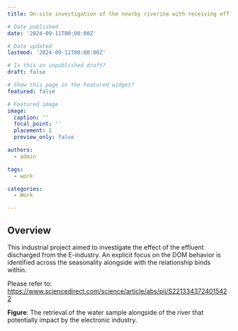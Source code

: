 ```yaml
---
title: On-site investigation of the nearby riverine with receiving effluent from Electronic Industry

# Date published
date: '2024-09-11T00:00:00Z'

# Date updated
lastmod: '2024-09-11T00:00:00Z'

# Is this an unpublished draft?
draft: false

# Show this page in the Featured widget?
featured: false

# Featured image
image:
  caption: ''
  focal_point: ''
  placement: 2
  preview_only: false

authors:
  - admin

tags:
  - work

categories:
  - Work

---
```



## Overview

This industrial project aimed to investigate the effect of the effluent discharged from the E-industry. An explicit focus on the DOM behavior is identified across the seasonality alongside with the relationship binds within.

Please refer to: https://www.sciencedirect.com/science/article/abs/pii/S2213343724015422

**Figure**: The retrieval of the water sample alongside of the river that potentially impact by the electronic industry.